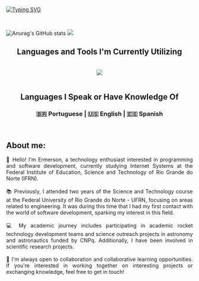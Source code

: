<br> 

[![Typing SVG](https://readme-typing-svg.herokuapp.com?font=Fira+Code&weight=300&size=50&duration=4000&pause=1000&color=72BF24&center=true&vCenter=true&random=false&width=1000&lines=Hello%2C+my+name+is+Ermerson;I'm+student+of+Internet+systems;I'm+from+Brazil+🇧🇷)](https://git.io/typing-svg)

<br>
<div align="center" >

<div align="left">
  
![Anurag's GitHub stats](https://github-readme-stats.vercel.app/api?username=Ermersongomes&show_icons=true&theme=anuraghazra&repo)
![](https://github-readme-stats.vercel.app/api/top-langs/?username=Ermersongomes&theme=anuraghazra&repo_border=false&include_all_commits=true&count_private=false&layout=compact)


</div>

<h2 align="center" >Languages and Tools I'm Currently Utilizing</h2>

<br>
  <img src="https://skillicons.dev/icons?i=java,c,python,javascript,html,css,mysql,nodejs,vscode,github,git" />
</div>
<br>

<h2 align="center">Languages I Speak or Have Knowledge Of</h2>
<h3 align="center">  🇧🇷 Portuguese  | 🇺🇸 English | 🇪🇸 Spanish </h3>

<br>


<h2><strong>About me:</strong></h2>
<main>
  <p style="text-align: justify;">
    👋 Hello! I'm Ermerson, a technology enthusiast interested in programming and software development, currently studying Internet Systems at the Federal Institute of Education, Science and Technology of Rio Grande do Norte (IFRN).
    <br><br>
    📚 Previously, I attended two years of the Science and Technology course at the Federal University of Rio Grande do Norte - UFRN, focusing on areas related to engineering. It was during this time that I had my first contact with the world of software development, sparking my interest in this field.
    <br><br>
    💻 My academic journey includes participating in academic rocket technology development teams and science outreach projects in astronomy and astronautics funded by CNPq. Additionally, I have been involved in scientific research projects.
    <br><br>
    📝 I'm always open to collaboration and collaborative learning opportunities. If you're interested in working together on interesting projects or exchanging knowledge, feel free to get in touch!
  </p>
</main>
